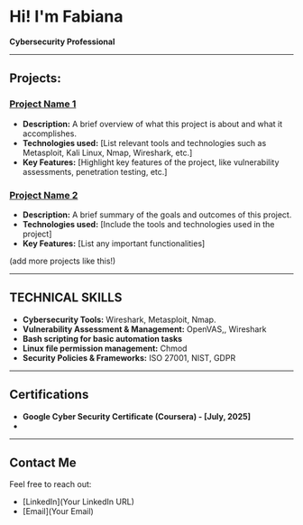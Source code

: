 # Hi! I'm Fabiana   
**Cybersecurity Professional** 

---

## Projects:

### [Project Name 1](link-to-your-project)
- **Description:** A brief overview of what this project is about and what it accomplishes. 
- **Technologies used:** [List relevant tools and technologies such as Metasploit, Kali Linux, Nmap, Wireshark, etc.]
- **Key Features:** [Highlight key features of the project, like vulnerability assessments, penetration testing, etc.]

### [Project Name 2](link-to-your-project)
- **Description:** A brief summary of the goals and outcomes of this project.
- **Technologies used:** [Include the tools and technologies used in the project]
- **Key Features:** [List any important functionalities]


(add more projects like this!)

---

## TECHNICAL SKILLS 

- **Cybersecurity Tools:** Wireshark, Metasploit, Nmap.
- **Vulnerability Assessment & Management:** OpenVAS,, Wireshark
- **Bash scripting for basic automation tasks**
- **Linux file permission management:** Chmod 
- **Security Policies & Frameworks:** ISO 27001, NIST, GDPR

---

## Certifications

- **Google Cyber Security Certificate (Coursera) - [July, 2025]**
- 
                              

---

## Contact Me

Feel free to reach out:
- [LinkedIn](Your LinkedIn URL)
- [Email](Your Email)
